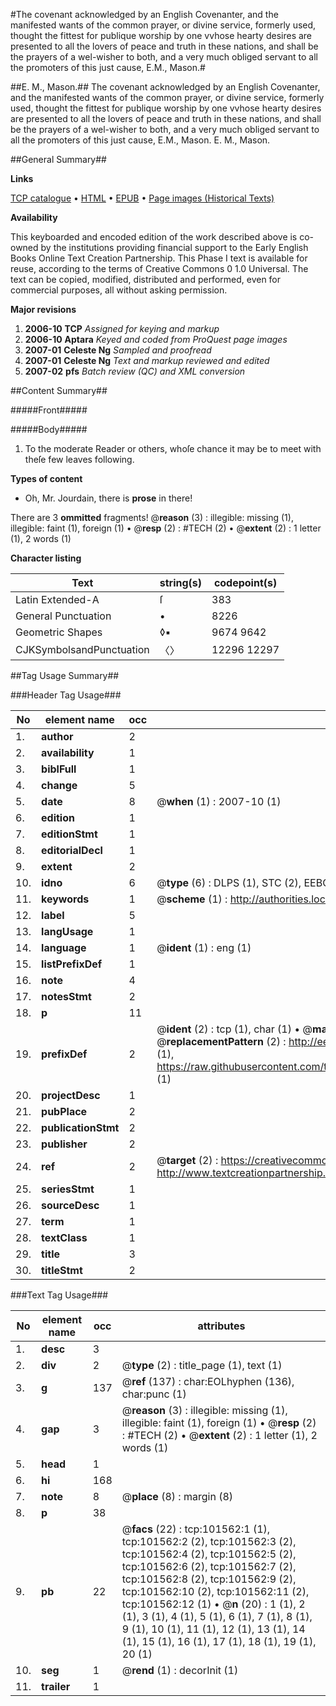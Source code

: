 #The covenant acknowledged by an English Covenanter, and the manifested wants of the common prayer, or divine service, formerly used, thought the fittest for publique worship by one vvhose hearty desires are presented to all the lovers of peace and truth in these nations, and shall be the prayers of a wel-wisher to both, and a very much obliged servant to all the promoters of this just cause, E.M., Mason.#

##E. M., Mason.##
The covenant acknowledged by an English Covenanter, and the manifested wants of the common prayer, or divine service, formerly used, thought the fittest for publique worship by one vvhose hearty desires are presented to all the lovers of peace and truth in these nations, and shall be the prayers of a wel-wisher to both, and a very much obliged servant to all the promoters of this just cause, E.M., Mason.
E. M., Mason.

##General Summary##

**Links**

[TCP catalogue](http://www.ota.ox.ac.uk/tcp/)  • 
[HTML](http://tei.it.ox.ac.uk/tcp/Texts-HTML/free/A52/A52167.html)  • 
[EPUB](http://tei.it.ox.ac.uk/tcp/Texts-EPUB/free/A52/A52167.epub) • 
[Page images (Historical Texts)](https://data.historicaltexts.jisc.ac.uk/view?pubId=eebo-13720547e&pageId=eebo-13720547e-101562-1)

**Availability**

This keyboarded and encoded edition of the
	       work described above is co-owned by the institutions
	       providing financial support to the Early English Books
	       Online Text Creation Partnership. This Phase I text is
	       available for reuse, according to the terms of Creative
	       Commons 0 1.0 Universal. The text can be copied,
	       modified, distributed and performed, even for
	       commercial purposes, all without asking permission.

**Major revisions**

1. __2006-10__ __TCP__ *Assigned for keying and markup*
1. __2006-10__ __Aptara__ *Keyed and coded from ProQuest page images*
1. __2007-01__ __Celeste Ng__ *Sampled and proofread*
1. __2007-01__ __Celeste Ng__ *Text and markup reviewed and edited*
1. __2007-02__ __pfs__ *Batch review (QC) and XML conversion*

##Content Summary##

#####Front#####

#####Body#####

1. To the moderate Reader or others, whoſe
chance it may be to meet with theſe
few leaves following.

**Types of content**

  * Oh, Mr. Jourdain, there is **prose** in there!

There are 3 **ommitted** fragments! 
 @__reason__ (3) : illegible: missing (1), illegible: faint (1), foreign (1)  •  @__resp__ (2) : #TECH (2)  •  @__extent__ (2) : 1 letter (1), 2 words (1)

**Character listing**


|Text|string(s)|codepoint(s)|
|---|---|---|
|Latin Extended-A|ſ|383|
|General Punctuation|•|8226|
|Geometric Shapes|◊▪|9674 9642|
|CJKSymbolsandPunctuation|〈〉|12296 12297|

##Tag Usage Summary##

###Header Tag Usage###

|No|element name|occ|attributes|
|---|---|---|---|
|1.|__author__|2||
|2.|__availability__|1||
|3.|__biblFull__|1||
|4.|__change__|5||
|5.|__date__|8| @__when__ (1) : 2007-10 (1)|
|6.|__edition__|1||
|7.|__editionStmt__|1||
|8.|__editorialDecl__|1||
|9.|__extent__|2||
|10.|__idno__|6| @__type__ (6) : DLPS (1), STC (2), EEBO-CITATION (1), OCLC (1), VID (1)|
|11.|__keywords__|1| @__scheme__ (1) : http://authorities.loc.gov/ (1)|
|12.|__label__|5||
|13.|__langUsage__|1||
|14.|__language__|1| @__ident__ (1) : eng (1)|
|15.|__listPrefixDef__|1||
|16.|__note__|4||
|17.|__notesStmt__|2||
|18.|__p__|11||
|19.|__prefixDef__|2| @__ident__ (2) : tcp (1), char (1)  •  @__matchPattern__ (2) : ([0-9\-]+):([0-9IVX]+) (1), (.+) (1)  •  @__replacementPattern__ (2) : http://eebo.chadwyck.com/downloadtiff?vid=$1&page=$2 (1), https://raw.githubusercontent.com/textcreationpartnership/Texts/master/tcpchars.xml#$1 (1)|
|20.|__projectDesc__|1||
|21.|__pubPlace__|2||
|22.|__publicationStmt__|2||
|23.|__publisher__|2||
|24.|__ref__|2| @__target__ (2) : https://creativecommons.org/publicdomain/zero/1.0/ (1), http://www.textcreationpartnership.org/docs/. (1)|
|25.|__seriesStmt__|1||
|26.|__sourceDesc__|1||
|27.|__term__|1||
|28.|__textClass__|1||
|29.|__title__|3||
|30.|__titleStmt__|2||


###Text Tag Usage###

|No|element name|occ|attributes|
|---|---|---|---|
|1.|__desc__|3||
|2.|__div__|2| @__type__ (2) : title_page (1), text (1)|
|3.|__g__|137| @__ref__ (137) : char:EOLhyphen (136), char:punc (1)|
|4.|__gap__|3| @__reason__ (3) : illegible: missing (1), illegible: faint (1), foreign (1)  •  @__resp__ (2) : #TECH (2)  •  @__extent__ (2) : 1 letter (1), 2 words (1)|
|5.|__head__|1||
|6.|__hi__|168||
|7.|__note__|8| @__place__ (8) : margin (8)|
|8.|__p__|38||
|9.|__pb__|22| @__facs__ (22) : tcp:101562:1 (1), tcp:101562:2 (2), tcp:101562:3 (2), tcp:101562:4 (2), tcp:101562:5 (2), tcp:101562:6 (2), tcp:101562:7 (2), tcp:101562:8 (2), tcp:101562:9 (2), tcp:101562:10 (2), tcp:101562:11 (2), tcp:101562:12 (1)  •  @__n__ (20) : 1 (1), 2 (1), 3 (1), 4 (1), 5 (1), 6 (1), 7 (1), 8 (1), 9 (1), 10 (1), 11 (1), 12 (1), 13 (1), 14 (1), 15 (1), 16 (1), 17 (1), 18 (1), 19 (1), 20 (1)|
|10.|__seg__|1| @__rend__ (1) : decorInit (1)|
|11.|__trailer__|1||
